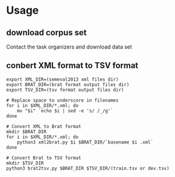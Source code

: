 # Usage
## download corpus set
Contact the task organizers and download data set

## conbert XML format to TSV format
```
export XML_DIR=(semeval2013 xml files dir)
export BRAT_DIR=(brat format output files dir)
export TSV_DIR=(tsv format output files dir)

# Replace space to underscore in filenames
for i in $XML_DIR/*.xml; do
    mv "$i" `echo $i | sed -e 's/ /_/g'`
done

# Convert XML to Brat format
mkdir $BRAT_DIR
for i in $XML_DIR/*.xml; do
    python3 xml2brat.py $i $BRAT_DIR/`basename $i .xml`
done

# Convert Brat to TSV format
mkdir $TSV_DIR
python3 brat2tsv.py $BRAT_DIR $TSV_DIR/(train.tsv or dev.tsv)
```
